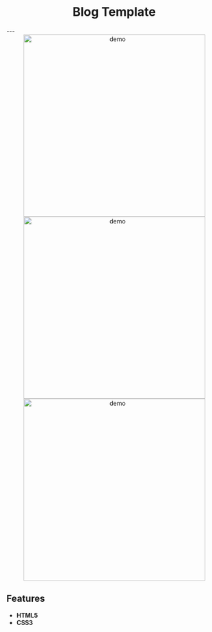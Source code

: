 <h1 align="center">
Blog Template
</h1>
---
<div align="center">
  <img src="https://user-images.githubusercontent.com/75588037/124515128-0e14df00-ddb5-11eb-97f5-fe18d9336db5.png" alt="demo" height="425">
  <img src="https://user-images.githubusercontent.com/75588037/124515192-2dac0780-ddb5-11eb-9fc9-9020594186e7.png" alt="demo" height="425">
  <img src="https://user-images.githubusercontent.com/75588037/124973836-6e4c9080-e002-11eb-9c4d-b8f8c2275df3.png" alt="demo" height="425">
</div>

## Features
- **HTML5**
- **CSS3**
